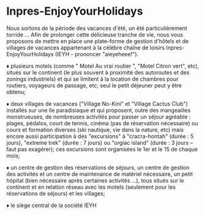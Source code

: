# Inpres-EnjoyYourHolidays

Nous sortons de la période des vacances d'été, un été particulièrement torride ... Afin
de prolonger cette délicieuse tranche de vie, nous vous proposons de mettre en place une
plate-forme de gestion d'hôtels et de villages de vacances appartenant à la célèbre chaîne de
loisirs Inpres-EnjoyYourHolidays (IEYH - prononcer "aieyeheee!").

♦ plusieurs motels (comme " Motel Au vrai routier ", "Motel Citron vert", etc), situés sur le
continent (le plus souvent à proximité des autoroutes et des zonings industriels) et qui se
limitent à la location de chambres pour routiers, voyageurs de passage, etc; seul le petit
déjeuner peut y être obtenu;

♦ deux villages de vacances ("Village No-Kini" et "Village Cactus Club") installés sur une
île paradisiaque et qui proposent, outre des mangeailles monstrueuses, de nombreuses
activités pour passer un séjour agréable : plages, pédalos, court de tennis, cinéma (pas de
réservation nécessaire) ou cours et formation diverses (ski nautique, vie dans la nature, etc)
mais encore aussi participation à des "excursions" à "cracra-hontah" (durée : 5 jours),
"extreme trek" (durée : 7 jours) ou "orgiac island" (durée : 3 jours – faut pas exagérer); ces
excursions sont organisées le 1er et le 15 de chaque mois;

♦ un centre de gestion des réservations de séjours, un centre de gestion des activités et un
centre de maintenance de matériel nécessaire, un petit hôpital (bien nécessaire après certaines
activités …), tous situés sur le continent et en relation réseau avec les motels (seulement pour
les réservations de séjours) et les villages;

♦ le siège central de la société IEYH 

